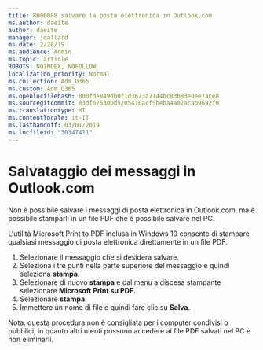 ```yaml
---
title: 8000088 salvare la posta elettronica in Outlook.com
ms.author: daeite
author: daeite
manager: joallard
ms.date: 2/28/19
ms.audience: Admin
ms.topic: article
ROBOTS: NOINDEX, NOFOLLOW
localization_priority: Normal
ms.collection: Adm_O365
ms.custom: Adm_O365
ms.openlocfilehash: 800fde849db0f1d3673a7144bc83b83e0ee7ace8
ms.sourcegitcommit: e3df67530bd5205410acf5beba4a07acab9692f0
ms.translationtype: MT
ms.contentlocale: it-IT
ms.lasthandoff: 03/01/2019
ms.locfileid: "30347411"
---
```

# <a name="saving-messages-in-outlookcom"></a>Salvataggio dei messaggi in Outlook.com

Non è possibile salvare i messaggi di posta elettronica in Outlook.com, ma è possibile stamparli in un file PDF che è possibile salvare nel PC.

L'utilità Microsoft Print to PDF inclusa in Windows 10 consente di stampare qualsiasi messaggio di posta elettronica direttamente in un file PDF.

1. Selezionare il messaggio che si desidera salvare.
2. Seleziona i tre punti nella parte superiore del messaggio e quindi seleziona **stampa**.
3. Selezionare di nuovo **stampa** e dal menu a discesa stampante selezionare **Microsoft Print su PDF**.
4. Selezionare **stampa**.
5. Immettere un nome di file e quindi fare clic su **Salva**.

Nota: questa procedura non è consigliata per i computer condivisi o pubblici, in quanto altri utenti possono accedere ai file PDF salvati nel PC e non eliminarli.